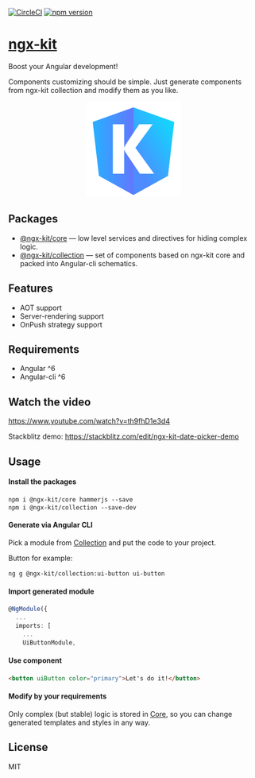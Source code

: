 [![CircleCI](https://circleci.com/gh/ngx-kit/ngx-kit.svg?style=svg)](https://circleci.com/gh/ngx-kit/ngx-kit)
[![npm version](https://badge.fury.io/js/%40ngx-kit%2Fcore.svg)](https://www.npmjs.com/@ngx-kit/core)

# [ngx-kit](https://ngx-kit.com)

Boost your Angular development!

Components customizing should be simple. Just generate components from ngx-kit collection and modify them as you like.

<p align="center">
  <a href="https://ngx-kit.com"><img src="./website/assets/ngx-kit-192.png" alt="ngx-kit logo"></a>
</p>

## Packages

* [@ngx-kit/core](https://ngx-kit.com/core) — low level services and directives for hiding complex logic.
* [@ngx-kit/collection](https://ngx-kit.com/collection) — set of components based on ngx-kit core and packed into Angular-cli schematics.


## Features

* AOT support
* Server-rendering support
* OnPush strategy support


## Requirements

* Angular ^6
* Angular-cli ^6


## Watch the video

https://www.youtube.com/watch?v=th9fhD1e3d4

Stackblitz demo: https://stackblitz.com/edit/ngx-kit-date-picker-demo


## Usage

#### Install the packages

```
npm i @ngx-kit/core hammerjs --save
npm i @ngx-kit/collection --save-dev
```

#### Generate via Angular CLI

Pick a module from [Collection](https://ngx-kit.com/collection) and put the code to your project.

Button for example:

```
ng g @ngx-kit/collection:ui-button ui-button
```

#### Import generated module

```typescript
@NgModule({
  ...
  imports: [
    ...
    UiButtonModule,
```

#### Use component

```html
<button uiButton color="primary">Let's do it!</button>
```

#### Modify by your requirements

Only complex (but stable) logic is stored in [Core](https://ngx-kit.com/core), so you can change generated templates and styles in any way.


## License

MIT
